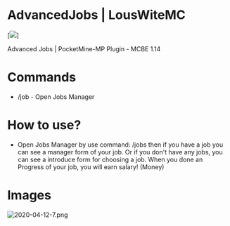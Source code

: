 # AdvancedJobs | LousWiteMC
[![](https://poggit.pmmp.io/shield.state/AdvancedJobs)]


Advanced Jobs | PocketMine-MP Plugin - MCBE 1.14

# Commands
- /job - Open Jobs Manager

# How to use?
- Open Jobs Manager by use command: /jobs then if you have a job you can see a manager form of your job. Or if you don't have any jobs, you can see a introduce form for choosing a job. When you done an Progress of your job, you will earn salary! (Money)

# Images
![2020-04-12-7.png](https://s1.uphinh.org/2020/04/12/2020-04-12-7.png)
